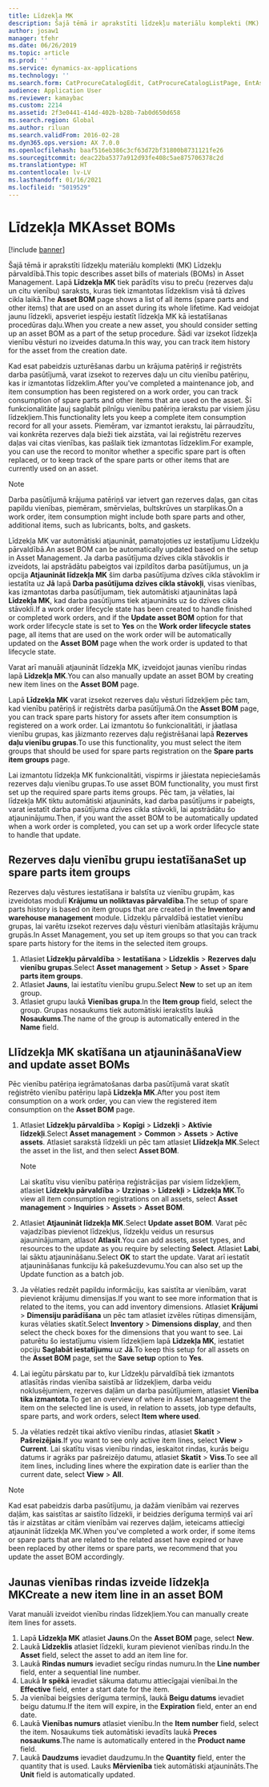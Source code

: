 ```yaml
---
title: Līdzekļa MK
description: Šajā tēmā ir aprakstīti līdzekļu materiālu komplekti (MK) Līdzekļu pārvaldībā.
author: josaw1
manager: tfehr
ms.date: 06/26/2019
ms.topic: article
ms.prod: ''
ms.service: dynamics-ax-applications
ms.technology: ''
ms.search.form: CatProcureCatalogEdit, CatProcureCatalogListPage, EntAssetStandardSparePartsItemGroup, EntAssetObjectBOM
audience: Application User
ms.reviewer: kamaybac
ms.custom: 2214
ms.assetid: 2f3e0441-414d-402b-b28b-7ab0d650d658
ms.search.region: Global
ms.author: riluan
ms.search.validFrom: 2016-02-28
ms.dyn365.ops.version: AX 7.0.0
ms.openlocfilehash: baaf516eb386c3cf63d72bf31800b8731121fe26
ms.sourcegitcommit: deac22ba5377a912d93fe408c5ae875706378c2d
ms.translationtype: HT
ms.contentlocale: lv-LV
ms.lasthandoff: 01/16/2021
ms.locfileid: "5019529"
---
```

# <a name="asset-boms"></a><span data-ttu-id="e396f-103">Līdzekļa MK</span><span class="sxs-lookup"><span data-stu-id="e396f-103">Asset BOMs</span></span>

[!include [banner](../../includes/banner.md)]

 

<span data-ttu-id="e396f-104">Šajā tēmā ir aprakstīti līdzekļu materiālu komplekti (MK) Līdzekļu pārvaldībā.</span><span class="sxs-lookup"><span data-stu-id="e396f-104">This topic describes asset bills of materials (BOMs) in Asset Management.</span></span> <span data-ttu-id="e396f-105">Lapā **Līdzekļa MK** tiek parādīts visu to preču (rezerves daļu un citu vienību) saraksts, kuras tiek izmantotas līdzeklism visā tā dzīves cikla laikā.</span><span class="sxs-lookup"><span data-stu-id="e396f-105">The **Asset BOM** page shows a list of all items (spare parts and other items) that are used on an asset during its whole lifetime.</span></span> <span data-ttu-id="e396f-106">Kad veidojat jaunu līdzekli, apsveriet iespēju iestatīt līdzekļa MK kā iestatīšanas procedūras daļu.</span><span class="sxs-lookup"><span data-stu-id="e396f-106">When you create a new asset, you should consider setting up an asset BOM as a part of the setup procedure.</span></span> <span data-ttu-id="e396f-107">Šādi var izsekot līdzekļa vienību vēsturi no izveides datuma.</span><span class="sxs-lookup"><span data-stu-id="e396f-107">In this way, you can track item history for the asset from the creation date.</span></span>

<span data-ttu-id="e396f-108">Kad esat pabeidzis uzturēšanas darbu un krājuma patēriņš ir reģistrēts darba pasūtījumā, varat izsekot to rezerves daļu un citu vienību patēriņu, kas ir izmantotas līdzeklim.</span><span class="sxs-lookup"><span data-stu-id="e396f-108">After you've completed a maintenance job, and item consumption has been registered on a work order, you can track consumption of spare parts and other items that are used on the asset.</span></span> <span data-ttu-id="e396f-109">Šī funkcionalitāte ļauj saglabāt pilnīgu vienību patēriņa ierakstu par visiem jūsu līdzekļiem.</span><span class="sxs-lookup"><span data-stu-id="e396f-109">This functionality lets you keep a complete item consumption record for all your assets.</span></span> <span data-ttu-id="e396f-110">Piemēram, var izmantot ierakstu, lai pārraudzītu, vai konkrēta rezerves daļa bieži tiek aizstāta, vai lai reģistrētu rezerves daļas vai citas vienības, kas pašlaik tiek izmantotas līdzeklim.</span><span class="sxs-lookup"><span data-stu-id="e396f-110">For example, you can use the record to monitor whether a specific spare part is often replaced, or to keep track of the spare parts or other items that are currently used on an asset.</span></span>

> [!NOTE]
> <span data-ttu-id="e396f-111">Darba pasūtījumā krājuma patēriņš var ietvert gan rezerves daļas, gan citas papildu vienības, piemēram, smērvielas, bultskrūves un starplikas.</span><span class="sxs-lookup"><span data-stu-id="e396f-111">On a work order, item consumption might include both spare parts and other, additional items, such as lubricants, bolts, and gaskets.</span></span>

<span data-ttu-id="e396f-112">Līdzekļa MK var automātiski atjaunināt, pamatojoties uz iestatījumu Līdzekļu pārvaldībā.</span><span class="sxs-lookup"><span data-stu-id="e396f-112">An asset BOM can be automatically updated based on the setup in Asset Management.</span></span> <span data-ttu-id="e396f-113">Ja darba pasūtījuma dzīves cikla stāvoklis ir izveidots, lai apstrādātu pabeigtos vai izpildītos darba pasūtījumus, un ja opcija **Atjaunināt līdzekļa MK** šim darba pasūtījuma dzīves cikla stāvoklim ir iestatīta uz **Jā** lapā **Darba pasūtījuma dzīves cikla stāvokļi**, visas vienības, kas izmantotas darba pasūtījumam, tiek automātiski atjauninātas lapā **Līdzekļa MK**, kad darba pasūtījums tiek atjaunināts uz šo dzīves cikla stāvokli.</span><span class="sxs-lookup"><span data-stu-id="e396f-113">If a work order lifecycle state has been created to handle finished or completed work orders, and if the **Update asset BOM** option for that work order lifecycle state is set to **Yes** on the **Work order lifecycle states** page, all items that are used on the work order will be automatically updated on the **Asset BOM** page when the work order is updated to that lifecycle state.</span></span> 


<span data-ttu-id="e396f-114">Varat arī manuāli atjaunināt līdzekļa MK, izveidojot jaunas vienību rindas lapā **Līdzekļa MK**.</span><span class="sxs-lookup"><span data-stu-id="e396f-114">You can also manually update an asset BOM by creating new item lines on the **Asset BOM** page.</span></span>

<span data-ttu-id="e396f-115">Lapā **Līdzekļa MK** varat izsekot rezerves daļu vēsturi līdzekļiem pēc tam, kad vienību patēriņš ir reģistrēts darba pasūtījumā.</span><span class="sxs-lookup"><span data-stu-id="e396f-115">On the **Asset BOM** page, you can track spare parts history for assets after item consumption is registered on a work order.</span></span> <span data-ttu-id="e396f-116">Lai izmantotu šo funkcionalitāti, ir jāatlasa vienību grupas, kas jāizmanto rezerves daļu reģistrēšanai lapā **Rezerves daļu vienību grupas**.</span><span class="sxs-lookup"><span data-stu-id="e396f-116">To use this functionality, you must select the item groups that should be used for spare parts registration on the **Spare parts item groups** page.</span></span>

<span data-ttu-id="e396f-117">Lai izmantotu līdzekļa MK funkcionalitāti, vispirms ir jāiestata nepieciešamās rezerves daļu vienību grupas.</span><span class="sxs-lookup"><span data-stu-id="e396f-117">To use asset BOM functionality, you must first set up the required spare parts items groups.</span></span> <span data-ttu-id="e396f-118">Pēc tam, ja vēlaties, lai līdzekļa MK tiktu automātiski atjaunināts, kad darba pasūtījums ir pabeigts, varat iestatīt darba pasūtījuma dzīves cikla stāvokli, lai apstrādātu šo atjauninājumu.</span><span class="sxs-lookup"><span data-stu-id="e396f-118">Then, if you want the asset BOM to be automatically updated when a work order is completed, you can set up a work order lifecycle state to handle that update.</span></span> 


## <a name="set-up-spare-parts-item-groups"></a><span data-ttu-id="e396f-119">Rezerves daļu vienību grupu iestatīšana</span><span class="sxs-lookup"><span data-stu-id="e396f-119">Set up spare parts item groups</span></span>

<span data-ttu-id="e396f-120">Rezerves daļu vēstures iestatīšana ir balstīta uz vienību grupām, kas izveidotas modulī **Krājumu un noliktavas pārvaldība**.</span><span class="sxs-lookup"><span data-stu-id="e396f-120">The setup of spare parts history is based on item groups that are created in the **Inventory and warehouse management** module.</span></span> <span data-ttu-id="e396f-121">Līdzekļu pārvaldībā iestatiet vienību grupas, lai varētu izsekot rezerves daļu vēsturi vienībām atlasītajās krājumu grupās.</span><span class="sxs-lookup"><span data-stu-id="e396f-121">In Asset Management, you set up item groups so that you can track spare parts history for the items in the selected item groups.</span></span>

1. <span data-ttu-id="e396f-122">Atlasiet **Līdzekļu pārvaldība** \> **Iestatīšana** \> **Līdzeklis** \> **Rezerves daļu vienību grupas**.</span><span class="sxs-lookup"><span data-stu-id="e396f-122">Select **Asset management** \> **Setup** \> **Asset** \> **Spare parts item groups**.</span></span>
2. <span data-ttu-id="e396f-123">Atlasiet **Jauns**, lai iestatītu vienību grupu.</span><span class="sxs-lookup"><span data-stu-id="e396f-123">Select **New** to set up an item group.</span></span>
3. <span data-ttu-id="e396f-124">Atlasiet grupu laukā **Vienības grupa**.</span><span class="sxs-lookup"><span data-stu-id="e396f-124">In the **Item group** field, select the group.</span></span> <span data-ttu-id="e396f-125">Grupas nosaukums tiek automātiski ierakstīts laukā **Nosaukums**.</span><span class="sxs-lookup"><span data-stu-id="e396f-125">The name of the group is automatically entered in the **Name** field.</span></span>

## <a name="view-and-update-asset-boms"></a><span data-ttu-id="e396f-126">Llīdzekļa MK skatīšana un atjaunināšana</span><span class="sxs-lookup"><span data-stu-id="e396f-126">View and update asset BOMs</span></span>

<span data-ttu-id="e396f-127">Pēc vienību patēriņa iegrāmatošanas darba pasūtījumā varat skatīt reģistrēto vienību patēriņu lapā **Līdzekļa MK**.</span><span class="sxs-lookup"><span data-stu-id="e396f-127">After you post item consumption on a work order, you can view the registered item consumption on the **Asset BOM** page.</span></span>

1. <span data-ttu-id="e396f-128">Atlasiet **Līdzekļu pārvaldība** \> **Kopīgi** \> **Līdzekļi** \> **Aktīvie līdzekļi**.</span><span class="sxs-lookup"><span data-stu-id="e396f-128">Select **Asset management** \> **Common** \> **Assets** \> **Active assets**.</span></span> <span data-ttu-id="e396f-129">Atlasiet sarakstā līdzekli un pēc tam atlasiet **Llīdzekļa MK**.</span><span class="sxs-lookup"><span data-stu-id="e396f-129">Select the asset in the list, and then select **Asset BOM**.</span></span>

    > [!NOTE]
    > <span data-ttu-id="e396f-130">Lai skatītu visu vienību patēriņa reģistrācijas par visiem līdzekļiem, atlasiet **Līdzekļu pārvaldība** \> **Uzziņas** \> **Līdzekļi** \> **Līdzekļa MK**.</span><span class="sxs-lookup"><span data-stu-id="e396f-130">To view all item consumption registrations on all assets, select **Asset management** \> **Inquiries** \> **Assets** \> **Asset BOM**.</span></span>

2. <span data-ttu-id="e396f-131">Atlasiet **Atjaunināt līdzekļa MK**.</span><span class="sxs-lookup"><span data-stu-id="e396f-131">Select **Update asset BOM**.</span></span> <span data-ttu-id="e396f-132">Varat pēc vajadzības pievienot līdzekļus, līdzekļu veidus un resursus ajauninājumam, atlasot **Atlasīt**.</span><span class="sxs-lookup"><span data-stu-id="e396f-132">You can add assets, asset types, and resources to the update as you require by selecting **Select**.</span></span> <span data-ttu-id="e396f-133">Atlasiet **Labi**, lai sāktu atjaunināšanu.</span><span class="sxs-lookup"><span data-stu-id="e396f-133">Select **OK** to start the update.</span></span> <span data-ttu-id="e396f-134">Varat arī iestatīt atjaunināšanas funkciju kā pakešuzdevumu.</span><span class="sxs-lookup"><span data-stu-id="e396f-134">You can also set up the Update function as a batch job.</span></span>
3. <span data-ttu-id="e396f-135">Ja vēlaties redzēt papildu informāciju, kas saistīta ar vienībām, varat pievienot krājumu dimensijas.</span><span class="sxs-lookup"><span data-stu-id="e396f-135">If you want to see more information that is related to the items, you can add inventory dimensions.</span></span> <span data-ttu-id="e396f-136">Atlasiet **Krājumi** \> **Dimensiju parādīšana** un pēc tam atlasiet izvēles rūtiņas dimensijām, kuras vēlaties skatīt.</span><span class="sxs-lookup"><span data-stu-id="e396f-136">Select **Inventory** \> **Dimensions display**, and then select the check boxes for the dimensions that you want to see.</span></span> <span data-ttu-id="e396f-137">Lai paturētu šo iestatījumu visiem līdzekļiem lapā **Līdzekļa MK**, iestatiet opciju **Saglabāt iestatījumu** uz **Jā**.</span><span class="sxs-lookup"><span data-stu-id="e396f-137">To keep this setup for all assets on the **Asset BOM** page, set the **Save setup** option to **Yes**.</span></span>
4. <span data-ttu-id="e396f-138">Lai iegūtu pārskatu par to, kur Līdzekļu pārvaldībā tiek izmantots atlasītās rindas vienība saistībā ar līdzekļiem, darba veidu noklusējumiem, rezerves daļām un darba pasūtījumiem, atlasiet **Vienība tika izmantota**.</span><span class="sxs-lookup"><span data-stu-id="e396f-138">To get an overview of where in Asset Management the item on the selected line is used, in relation to assets, job type defaults, spare parts, and work orders, select **Item where used**.</span></span> 
5. <span data-ttu-id="e396f-139">Ja vēlaties redzēt tikai aktīvo vienību rindas, atlasiet **Skatīt** \> **Pašreizējais**.</span><span class="sxs-lookup"><span data-stu-id="e396f-139">If you want to see only active item lines, select **View** \> **Current**.</span></span> <span data-ttu-id="e396f-140">Lai skatītu visas vienību rindas, ieskaitot rindas, kurās beigu datums ir agrāks par pašreizējo datumu, atlasiet **Skatīt** \> **Viss**.</span><span class="sxs-lookup"><span data-stu-id="e396f-140">To see all item lines, including lines where the expiration date is earlier than the current date, select **View** \> **All**.</span></span>

> [!NOTE]
> <span data-ttu-id="e396f-141">Kad esat pabeidzis darba pasūtījumu, ja dažām vienībām vai rezerves daļām, kas saistītas ar saistīto līdzekli, ir beidzies derīguma termiņš vai arī tās ir aizstātas ar citām vienībām vai rezerves daļām, ieteicams attiecīgi atjaunināt līdzekļa MK.</span><span class="sxs-lookup"><span data-stu-id="e396f-141">When you've completed a work order, if some items or spare parts that are related to the related asset have expired or have been replaced by other items or spare parts, we recommend that you update the asset BOM accordingly.</span></span>

## <a name="create-a-new-item-line-in-an-asset-bom"></a><span data-ttu-id="e396f-142">Jaunas vienības rindas izveide līdzekļa MK</span><span class="sxs-lookup"><span data-stu-id="e396f-142">Create a new item line in an asset BOM</span></span>

<span data-ttu-id="e396f-143">Varat manuāli izveidot vienību rindas līdzekļiem.</span><span class="sxs-lookup"><span data-stu-id="e396f-143">You can manually create item lines for assets.</span></span>

1. <span data-ttu-id="e396f-144">Lapā **Līdzekļa MK** atlasiet **Jauns**.</span><span class="sxs-lookup"><span data-stu-id="e396f-144">On the **Asset BOM** page, select **New**.</span></span>
2. <span data-ttu-id="e396f-145">Laukā **Līdzeklis** atlasiet līdzekli, kuram pievienot vienības rindu.</span><span class="sxs-lookup"><span data-stu-id="e396f-145">In the **Asset** field, select the asset to add an item line for.</span></span>
3. <span data-ttu-id="e396f-146">Laukā **Rindas numurs** ievadiet secīgu rindas numuru.</span><span class="sxs-lookup"><span data-stu-id="e396f-146">In the **Line number** field, enter a sequential line number.</span></span>
4. <span data-ttu-id="e396f-147">Laukā **Ir spēkā** ievadiet sākuma datumu attiecīgajai vienībai.</span><span class="sxs-lookup"><span data-stu-id="e396f-147">In the **Effective** field, enter a start date for the item.</span></span>
5. <span data-ttu-id="e396f-148">Ja vienībai beigsies derīguma termiņš, laukā **Beigu datums** ievadiet beigu datumu.</span><span class="sxs-lookup"><span data-stu-id="e396f-148">If the item will expire, in the **Expiration** field, enter an end date.</span></span>
6. <span data-ttu-id="e396f-149">Laukā **Vienības numurs** atlasiet vienību.</span><span class="sxs-lookup"><span data-stu-id="e396f-149">In the **Item number** field, select the item.</span></span> <span data-ttu-id="e396f-150">Nosaukums tiek automātiski ievadīts laukā **Preces nosaukums**.</span><span class="sxs-lookup"><span data-stu-id="e396f-150">The name is automatically entered in the **Product name** field.</span></span>
7. <span data-ttu-id="e396f-151">Laukā **Daudzums** ievadiet daudzumu.</span><span class="sxs-lookup"><span data-stu-id="e396f-151">In the **Quantity** field, enter the quantity that is used.</span></span> <span data-ttu-id="e396f-152">Lauks **Mērvienība** tiek automātiski atjaunināts.</span><span class="sxs-lookup"><span data-stu-id="e396f-152">The **Unit** field is automatically updated.</span></span>
